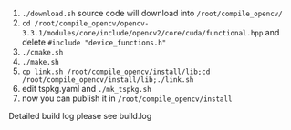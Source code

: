 1. `./download.sh` source code will download into `/root/compile_opencv/`
2. `cd /root/compile_opencv/opencv-3.3.1/modules/core/include/opencv2/core/cuda/functional.hpp` and delete `#include "device_functions.h"`
3. `./cmake.sh`
4. `./make.sh`
5. `cp link.sh /root/compile_opencv/install/lib;cd /root/compile_opencv/install/lib;./link.sh`
6. edit tspkg.yaml and `./mk_tspkg.sh`
7. now you can publish it in `/root/compile_opencv/install`

Detailed build log please see build.log
